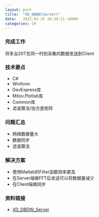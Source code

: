 ```yaml
---
layout: post
title:  "XD_DBDW(Server)"
date:   2021-01-25 10:30:11 +0800
categories: C#
---
```


### 完成工作

将多台20T在同一时刻采集的数据发送到Client

### 技术要点

- C#
- Winform
- DevExpress库
- Mitov.Plotlab库
- Common库
- 滤波算法/协方差矩阵

### 问题汇总

- 网络数据量大
- 数据同步
- 滤波算法

### 解决方案

- 使用Matlab的Filter函数效率更高
- 在Server端做FFT后发送可以将数据量减少
- 在Client端做同步

### 资料链接

- [XD_DBDW_Server](https://github.com/KuzuryuYaichi/XD_DBDW_Server)